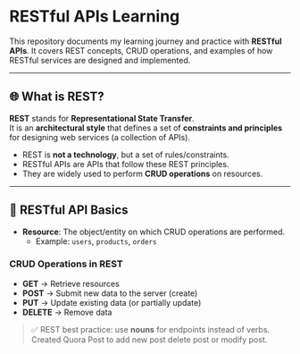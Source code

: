 # RESTful APIs Learning  

This repository documents my learning journey and practice with **RESTful APIs**. It covers REST concepts, CRUD operations, and examples of how RESTful services are designed and implemented.  

---

## 🌐 What is REST?  
**REST** stands for **Representational State Transfer**.  
It is an **architectural style** that defines a set of **constraints and principles** for designing web services (a collection of APIs).  

- REST is **not a technology**, but a set of rules/constraints.  
- RESTful APIs are APIs that follow these REST principles.  
- They are widely used to perform **CRUD operations** on resources.  

---

## 📌 RESTful API Basics  

- **Resource**: The object/entity on which CRUD operations are performed.  
  - Example: `users`, `products`, `orders`  

### CRUD Operations in REST  
- **GET** → Retrieve resources  
- **POST** → Submit new data to the server (create)  
- **PUT** → Update existing data (or partially update)  
- **DELETE** → Remove data  

> ✅ REST best practice: use **nouns** for endpoints instead of verbs.
 Created Quora Post
 to add new post delete post or modify post. 

